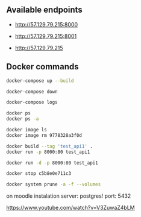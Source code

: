 
## Available endpoints

* http://57.129.79.215:8000
* http://57.129.79.215:8001

* http://57.129.79.215

## Docker commands

```bash
docker-compose up --build

docker-compose down

docker-compose logs

docker ps
docker ps -a

docker image ls
docker image rm 9778328a3f0d

docker build --tag 'test_api1' .
docker run -p 8000:80 test_api1

docker run -d -p 8000:80 test_api1

docker stop c5b8e0e711c3

docker system prune -a -f --volumes

```

on moodle instalation
server: postgres!
port: 5432


https://www.youtube.com/watch?v=V3ZuwaZ4bLM

